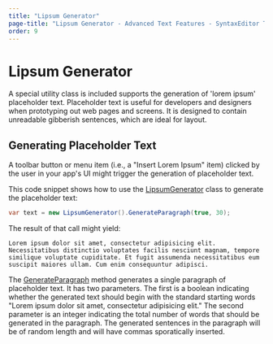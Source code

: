 ```yaml
---
title: "Lipsum Generator"
page-title: "Lipsum Generator - Advanced Text Features - SyntaxEditor Text/Parsing Framework"
order: 9
---
```

# Lipsum Generator

A special utility class is included supports the generation of 'lorem ipsum' placeholder text.  Placeholder text is useful for developers and designers when prototyping out web pages and screens.  It is designed to contain unreadable gibberish sentences, which are ideal for layout.

## Generating Placeholder Text

A toolbar button or menu item (i.e., a "Insert Lorem Ipsum" item) clicked by the user in your app's UI might trigger the generation of placeholder text.

This code snippet shows how to use the [LipsumGenerator](xref:ActiproSoftware.Text.Utility.LipsumGenerator) class to generate the placeholder text:

```csharp
var text = new LipsumGenerator().GenerateParagraph(true, 30);
```

The result of that call might yield:

`Lorem ipsum dolor sit amet, consectetur adipisicing elit. Necessitatibus distinctio voluptates facilis nesciunt magnam, tempore similique voluptate cupiditate. Et fugit assumenda necessitatibus eum suscipit maiores ullam. Cum enim consequuntur adipisci.`

The [GenerateParagraph](xref:ActiproSoftware.Text.Utility.LipsumGenerator.GenerateParagraph*) method generates a single paragraph of placeholder text.  It has two parameters.  The first is a boolean indicating whether the generated text should begin with the standard starting words "Lorem ipsum dolor sit amet, consectetur adipisicing elit." The second parameter is an integer indicating the total number of words that should be generated in the paragraph.  The generated sentences in the paragraph will be of random length and will have commas sporatically inserted.
